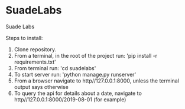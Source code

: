 # SuadeLabs
Suade Labs 

Steps to install:
1. Clone repository.
2. From a terminal, in the root of the project run: 'pip install -r requirements.txt'
3. From terminal run: 'cd suadelabs'
4. To start server run: 'python manage.py runserver'
5. From a browser navigate to http//127.0.0.1:8000, unless the terminal output says otherwise
6. To query the api for details about a date, navigate to http//127.0.0.1:8000/2019-08-01 (for example)

